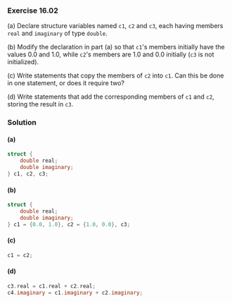 ### Exercise 16.02

(a) Declare structure variables named `c1`, `c2` and `c3`, each having members
`real` and `imaginary` of type `double`.

(b) Modify the declaration in part (a) so that `c1`'s members initially have the
values 0.0 and 1.0, while `c2`'s members are 1.0 and 0.0 initially (`c3` is not
initialized).

(c) Write statements that copy the members of `c2` into `c1`. Can this be done
in one statement, or does it require two?

(d) Write statements that add the corresponding members of `c1` and `c2`,
storing the result in `c3`.

### Solution

#### (a)

```c
struct {
    double real;
    double imaginary;
} c1, c2, c3;
```

#### (b)

```c
struct {
    double real;
    double imaginary;
} c1 = {0.0, 1.0}, c2 = {1.0, 0.0}, c3;
```

#### (c)

```c
c1 = c2;
```

#### (d)

```c
c3.real = c1.real + c2.real;
c4.imaginary = c1.imaginary + c2.imaginary;
```
